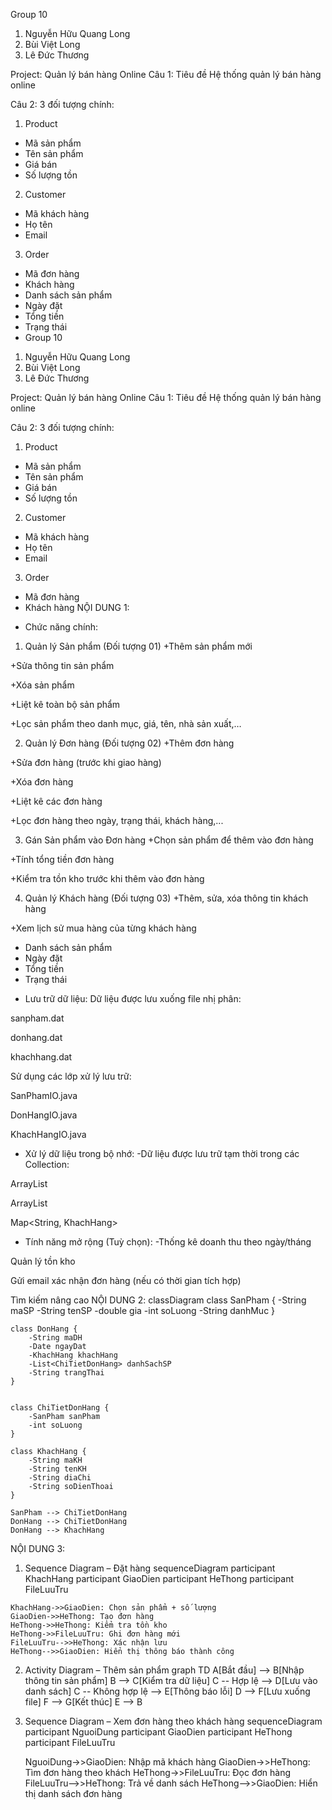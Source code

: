 Group 10
1. Nguyễn Hữu Quang Long
2. Bùi Việt Long
3. Lê Đức Thương

Project: Quản lý bán hàng Online
Câu 1: Tiêu đề
Hệ thống quản lý bán hàng online

Câu 2: 
3 đối tượng chính:
1. Product 
- Mã sản phẩm
- Tên sản phẩm
- Giá bán
- Số lượng tồn

2. Customer 
- Mã khách hàng
- Họ tên
- Email

3. Order 
- Mã đơn hàng
- Khách hàng
- Danh sách sản phẩm
- Ngày đặt
- Tổng tiền
- Trạng thái
- Group 10
1. Nguyễn Hữu Quang Long
2. Bùi Việt Long
3. Lê Đức Thương

Project: Quản lý bán hàng Online
Câu 1: Tiêu đề
Hệ thống quản lý bán hàng online

Câu 2: 
3 đối tượng chính:
1. Product 
- Mã sản phẩm
- Tên sản phẩm
- Giá bán
- Số lượng tồn

2. Customer 
- Mã khách hàng
- Họ tên
- Email

3. Order 
- Mã đơn hàng
- Khách hàng
  NỘI DUNG 1:
*  Chức năng chính:
1. Quản lý Sản phẩm (Đối tượng 01)
 +Thêm sản phẩm mới

 +Sửa thông tin sản phẩm

 +Xóa sản phẩm

 +Liệt kê toàn bộ sản phẩm

 +Lọc sản phẩm theo danh mục, giá, tên, nhà sản xuất,…

2. Quản lý Đơn hàng (Đối tượng 02)
 +Thêm đơn hàng

 +Sửa đơn hàng (trước khi giao hàng)

 +Xóa đơn hàng
 
 +Liệt kê các đơn hàng

 +Lọc đơn hàng theo ngày, trạng thái, khách hàng,...

3. Gán Sản phẩm vào Đơn hàng
 +Chọn sản phẩm để thêm vào đơn hàng

 +Tính tổng tiền đơn hàng

 +Kiểm tra tồn kho trước khi thêm vào đơn hàng

4. Quản lý Khách hàng (Đối tượng 03)
 +Thêm, sửa, xóa thông tin khách hàng

 +Xem lịch sử mua hàng của từng khách hàng
- Danh sách sản phẩm
- Ngày đặt
- Tổng tiền
- Trạng thái
* Lưu trữ dữ liệu:
Dữ liệu được lưu xuống file nhị phân:

sanpham.dat

donhang.dat

khachhang.dat

Sử dụng các lớp xử lý lưu trữ:

SanPhamIO.java

DonHangIO.java

KhachHangIO.java
* Xử lý dữ liệu trong bộ nhớ:
-Dữ liệu được lưu trữ tạm thời trong các Collection:

ArrayList<SanPham>

ArrayList<DonHang>

Map<String, KhachHang>
* Tính năng mở rộng (Tuỳ chọn):
-Thống kê doanh thu theo ngày/tháng

Quản lý tồn kho

Gửi email xác nhận đơn hàng (nếu có thời gian tích hợp)

Tìm kiếm nâng cao
NỘI DUNG 2:
classDiagram
    class SanPham {
        -String maSP
        -String tenSP
        -double gia
        -int soLuong
        -String danhMuc
    }

    class DonHang {
        -String maDH
        -Date ngayDat
        -KhachHang khachHang
        -List<ChiTietDonHang> danhSachSP
        -String trangThai
    }


    class ChiTietDonHang {
        -SanPham sanPham
        -int soLuong
    }

    class KhachHang {
        -String maKH
        -String tenKH
        -String diaChi
        -String soDienThoai
    }

    SanPham --> ChiTietDonHang
    DonHang --> ChiTietDonHang
    DonHang --> KhachHang
  NỘI DUNG 3:
  1. Sequence Diagram – Đặt hàng
sequenceDiagram
    participant KhachHang
    participant GiaoDien
    participant HeThong
    participant FileLuuTru

    KhachHang->>GiaoDien: Chọn sản phẩm + số lượng
    GiaoDien->>HeThong: Tạo đơn hàng
    HeThong->>HeThong: Kiểm tra tồn kho
    HeThong->>FileLuuTru: Ghi đơn hàng mới
    FileLuuTru-->>HeThong: Xác nhận lưu
    HeThong-->>GiaoDien: Hiển thị thông báo thành công
2. Activity Diagram – Thêm sản phẩm
graph TD
    A[Bắt đầu] --> B[Nhập thông tin sản phẩm]
    B --> C[Kiểm tra dữ liệu]
    C -- Hợp lệ --> D[Lưu vào danh sách]
    C -- Không hợp lệ --> E[Thông báo lỗi]
    D --> F[Lưu xuống file]
    F --> G[Kết thúc]
    E --> B
3. Sequence Diagram – Xem đơn hàng theo khách hàng
sequenceDiagram
    participant NguoiDung
    participant GiaoDien
    participant HeThong
    participant FileLuuTru

    NguoiDung->>GiaoDien: Nhập mã khách hàng
    GiaoDien->>HeThong: Tìm đơn hàng theo khách
    HeThong->>FileLuuTru: Đọc đơn hàng
    FileLuuTru-->>HeThong: Trả về danh sách
    HeThong-->>GiaoDien: Hiển thị danh sách đơn hàng




